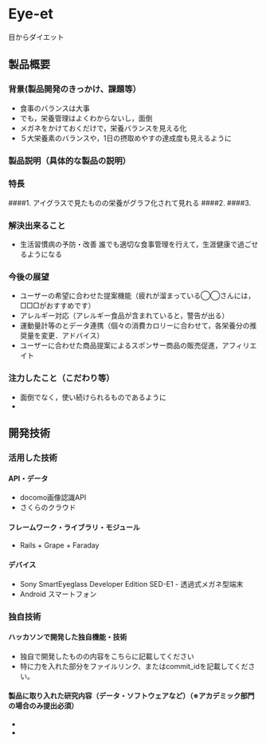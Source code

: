 # Eye-et
目からダイエット

## 製品概要
### 背景(製品開発のきっかけ、課題等）
 * 食事のバランスは大事
 * でも，栄養管理はよくわからないし，面倒
 * メガネをかけておくだけで，栄養バランスを見える化
 * ５大栄養素のバランスや，1日の摂取めやすの達成度も見えるように

### 製品説明（具体的な製品の説明）
### 特長
####1. アイグラスで見たものの栄養がグラフ化されて見れる
####2.
####3.

### 解決出来ること
* 生活習慣病の予防・改善
誰でも適切な食事管理を行えて，生涯健康で過ごせるようになる

### 今後の展望
* ユーザーの希望に合わせた提案機能（疲れが溜まっている◯◯さんには，□□□がおすすめです）
* アレルギー対応（アレルギー食品が含まれていると，警告が出る）
* 運動量計等のとデータ連携（個々の消費カロリーに合わせて，各栄養分の推奨量を変更．アドバイス）
* ユーザーに合わせた商品提案によるスポンサー商品の販売促進，アフィリエイト

### 注力したこと（こだわり等）
* 面倒でなく，使い続けられるものであるように
* 

## 開発技術
### 活用した技術
#### API・データ
* docomo画像認識API
* さくらのクラウド

#### フレームワーク・ライブラリ・モジュール
* Rails + Grape + Faraday

#### デバイス
* Sony SmartEyeglass Developer Edition SED-E1 - 透過式メガネ型端末
* Android スマートフォン

### 独自技術
#### ハッカソンで開発した独自機能・技術
* 独自で開発したものの内容をこちらに記載してください
* 特に力を入れた部分をファイルリンク、またはcommit_idを記載してください。

#### 製品に取り入れた研究内容（データ・ソフトウェアなど）（※アカデミック部門の場合のみ提出必須）
* 
*
